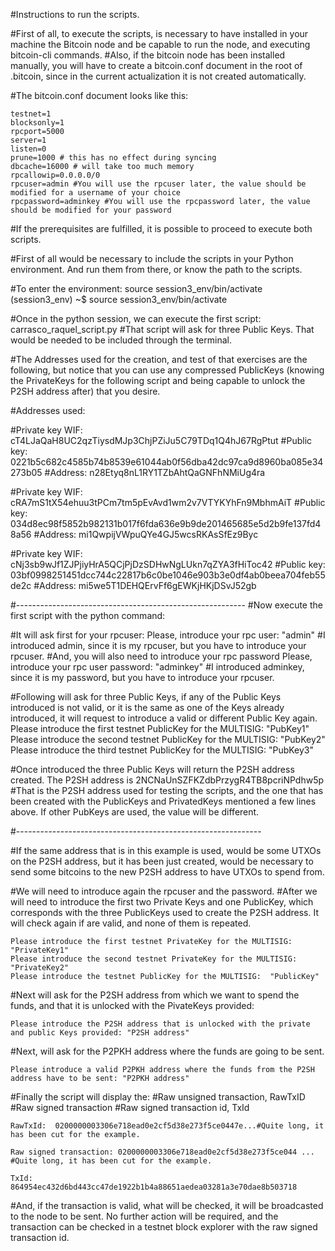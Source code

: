 #Instructions to run the scripts. 

#First of all, to execute the scripts, is necessary to have installed in your machine the Bitcoin node and be capable to run the node, and executing bitcoin-cli commands. 
#Also, if the bitcoin node has been installed manually, you will have to create a bitcoin.conf document in the root of .bitcoin, since in the current actualization it is not created automatically. 

#The bitcoin.conf document looks like this: 

	testnet=1
	blocksonly=1
	rpcport=5000
	server=1
	listen=0
	prune=1000 # this has no effect during syncing
	dbcache=16000 # will take too much memory
	rpcallowip=0.0.0.0/0
	rpcuser=admin #You will use the rpcuser later, the value should be modified for a username of your choice
	rpcpassword=adminkey #You will use the rpcpassword later, the value should be modified for your password
	
#If the prerequisites are fulfilled, it is possible to proceed to execute both scripts. 

#First of all would be necessary to include the scripts in your Python environment. And run them from there, or know the path to the scripts. 

#To enter the environment: 
source session3_env/bin/activate
(session3_env) ~$ source session3_env/bin/activate


#Once in the python session, we can execute the first script: carrasco_raquel_script.py
#That script will ask for three Public Keys. That would be needed to be included through the terminal. 

#The Addresses used for the creation, and test of that exercises are the following, but notice that you can use any compressed PublicKeys (knowing the PrivateKeys for the following script and being capable to unlock the P2SH address after) that you desire. 

#Addresses used: 

#Private key WIF: cT4LJaQaH8UC2qzTiysdMJp3ChjPZiJu5C79TDq1Q4hJ67RgPtut
#Public key: 0221b5c682c4585b74b8539e61044ab0f56dba42dc97ca9d8960ba085e34273b05
#Address: n28Etyq8nL1RY1TZbAhtQaGNFhNMiUg4ra


#Private key WIF: cRA7mS1tX54ehuu3tPCm7tm5pEvAvd1wm2v7VTYKYhFn9MbhmAiT
#Public key: 034d8ec98f5852b982131b017f6fda636e9b9de201465685e5d2b9fe137fd48a56
#Address: mi1QwpijVWpuQYe4GJ5wcsRKAsSfEz9Byc


#Private key WIF: cNj3sb9wJf1ZJPjiyHrA5QCjPjDzSDHwNgLUkn7qZYA3fHiToc42
#Public key: 03bf0998251451dcc744c22817b6c0be1046e903b3e0df4ab0beea704feb55de2c
#Address: mi5we5T1DEHQErvFf6gEWKjHKjDSvJ52gb

#---------------------------------------------------------
#Now execute the first script with the python command:


#It will ask first for your rpcuser: 
	Please, introduce your rpc user: "admin" #I introduced admin, since it is my rpcuser, but you have to introduce your rpcuser.
#And, you will also need to introduce your rpc password
	Please, introduce your rpc user password: "adminkey" #I introduced adminkey, since it is my password, but you have to introduce your rpcuser.

#Following will ask for three Public Keys, if any of the Public Keys introduced is not valid, or it is the same as one of the Keys already introduced, it will request to introduce a valid or different Public Key again. 
	Please introduce the first testnet PublicKey for the MULTISIG: "PubKey1"
	Please introduce the second testnet PublicKey for the MULTISIG: "PubKey2"
	Please introduce the third testnet PublicKey for the MULTISIG: "PubKey3"

#Once introduced the three Public Keys will return the P2SH address created. 
	The P2SH address is 2NCNaUnSZFKZdbPrzygR4TB8pcriNPdhw5p #That is the P2SH address used for testing the scripts, and the one that has been created with the PublicKeys and PrivatedKeys mentioned a few lines above. If other PubKeys are used, the value will be different. 

#-------------------------------------------------------------

#If the same address that is in this example is used, would be some UTXOs on the P2SH address, but it has been just created, would be necessary to send some bitcoins to the new P2SH address to have UTXOs to spend from.
	

#We will need to introduce again the rpcuser and the password. 
#After we will need to introduce the first two Private Keys and one PublicKey, which corresponds with the three PublicKeys used to create the P2SH address. It will check again if are valid, and none of them is repeated. 

	Please introduce the first testnet PrivateKey for the MULTISIG:   "PrivateKey1"
	Please introduce the second testnet PrivateKey for the MULTISIG:   "PrivateKey2"
	Please introduce the testnet PublicKey for the MULTISIG:  "PublicKey"

#Next will ask for the P2SH address from which we want to spend the funds, and that it is unlocked with the PivateKeys provided: 

	Please introduce the P2SH address that is unlocked with the private and public Keys provided: "P2SH address"
	
#Next, will ask for the P2PKH address where the funds are going to be sent. 

	Please introduce a valid P2PKH address where the funds from the P2SH address have to be sent: "P2PKH address"
	
#Finally the script will display the: 
	#Raw unsigned transaction, RawTxID
	#Raw signed transaction
	#Raw signed transaction id, TxId 
	
	RawTxId:  0200000003306e718ead0e2cf5d38e273f5ce0447e...#Quite long, it has been cut for the example. 
	
	Raw signed transaction: 0200000003306e718ead0e2cf5d38e273f5ce044 ... #Quite long, it has been cut for the example. 

	TxId:  864954ec432d6bd443cc47de1922b1b4a88651aedea03281a3e70dae8b503718

	
#And, if the transaction is valid, what will be checked, it will be broadcasted to the node to be sent. No further action will be required, and the transaction can be checked in a testnet block explorer with the raw signed transaction id. 

